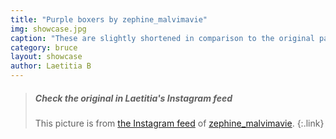 ```yaml
---
title: "Purple boxers by zephine_malvimavie"
img: showcase.jpg
caption: "These are slightly shortened in comparison to the original pattern"
category: bruce
layout: showcase
author: Laetitia B
---
```


> <h5>Check the original in Laetitia's Instagram feed</h5>
>
> This picture is from [the Instagram feed](https://www.instagram.com/p/BJcIzihhz-b-2_3G5FtvtsnUz1ZKoqADYPAyZw0/)  of [zephine_malvimavie](https://instagram.com/zephine_malvimavie).
{:.link}
